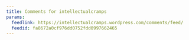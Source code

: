 ```yaml
---
title: Comments for intellectualcramps
params:
  feedlink: https://intellectualcramps.wordpress.com/comments/feed/
  feedid: fa8672a0cf976dd0752fdd0997662465
---
```

